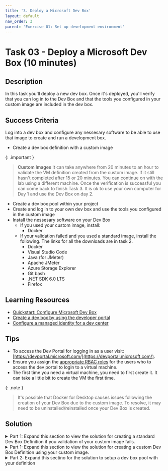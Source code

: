 ```yaml
---
title: '3. Deploy a Microsoft Dev Box'
layout: default
nav_order: 3
parent: 'Exercise 01: Set up development environment'
---
```


# Task 03 - Deploy a Microsoft Dev Box (10 minutes)

## Description

In this task you'll deploy a new dev box. Once it's deployed, you'll verify that you can log in to the Dev Box and that the tools you configured in your custom image are included in the dev box.

## Success Criteria

Log into a dev box and configure any nessesary software to be able to use that image to create and run a development box.

- Create a dev box definition with a custom image

{: .important }
> **Custom Images** It can take anywhere from 20 minutes to an hour to validate the VM definition created from the custom image. If it still hasn't completed after 15 or 20 minutes. You can continue on with the lab using a different machine. Once the verification is successful you can come back to finish Task 3. It is ok to use your own computer for Day 1 and use the Dev Box on day 2.

- Create a dev box pool within your project
- Create and log in to your own dev box and use the tools you configured in the custom image
- Install the nessesary software on your Dev Box
  - If you used your custom image, install:
    - Docker
  - If your validation failed and you used a standard image, install the following. The links for all the downloads are in task 2.
    - Docker
    - Visual Studio Code
    - Java (for JMeter)
    - Apache JMeter
    - Azure Storage Explorer
    - Git bash
    - .NET SDK 6.0 LTS
    - Firefox

## Learning Resources

- [Quickstart: Configure Microsoft Dev Box](https://learn.microsoft.com/azure/dev-box/quickstart-configure-dev-box-service?wt.mc_id=mdbservice_acomdoc01_webpage_cnl&tabs=AzureADJoin)
- [Create a dev box by using the developer portal](https://learn.microsoft.com/azure/dev-box/quickstart-create-dev-box?wt.mc_id=mdbservice_acomdoc02_webpage_cnl)
- [Configure a managed identity for a dev center](https://learn.microsoft.com/azure/deployment-environments/how-to-configure-managed-identity)

## Tips

- To access the Dev Portal for logging in as a user visit: [https://devportal.microsoft.com/](https://devportal.microsoft.com/).
- Ensure you assign the [appropriate RBAC roles](https://learn.microsoft.com/azure/dev-box/how-to-dev-box-user) for the users who to access the dev portal to login to a virtual machine.
- The first time you need a virtual machine, you need to first create it. It can take a little bit to create the VM the first time.

{: .note }
> It's possible that Docker for Desktop causes issues following the creation of your Dev Box due to the custom image. To resolve, it may need to be uninstalled/reinstalled once your Dev Box is created.

## Solution

<details markdown="block">
<summary>Part 1: Expand this section to view the solution for creating a standard Dev Box Definition if you validation of your custom image fails.</summary>

1. In the Azure Portal, navigate to the Dev center you created in Task 1, and select Dev box definitions.
    ![Dev box definitions](/Media/0102_DevBoxDefinitions.png)
2. Select +Create
    ![Create a dev box](/Media/0102_CreateDevBox.png)
3. Create a new dev box definition with the following settings and select Create.
     - Name: "TechExcel-Dev-Box"
     - Image: Windows 11 Enterprise + OS Optimizations 23H2
     - Image version: Latest
     - Compute: 8vCPU, 32 GB RAM
     - Storage: 256 GB SSD

    ![Create a new dev box definition](/Media/0102_DevBoxDefinitionProperties.png)

</details>

<details markdown="block">
<summary>Part 1: Expand this section to view the solution for creating a custom Dev Box Definition using your custom image.</summary>

1. Navigate back to your Dev Center, go to Identity and turn on a system assigned Managed Identity
   ![Enabled Dev Center Managed Identity](/Media/DevCenterManagedIdentity.png)
2. Once it's been enabled, in the Dev Center and add the compute gallery that was created in Task 2
   ![Add Compute Gallery](/Media/AddComputeGallery.png)
3. Go to you Dev box definitions, and create a new definition. Use the image you created in Task 2.
    -**Note**: The verification of the definition can also take some time to complete. If it hasn't completely after about 20 minute, students can proceed to continue on with exercise 2 and using their own machines or create a standard dev box devinition and use that dev box. They can check on that status periodically, and once it completes, finish up Task 3. It's OK to use there machine for Day 1 and use the Dev Box (standard or custom) on day 2.
   ![Dev Box Definition](/Media/DevBoxDefinition.png)
4. After the definition has been created and the image status verified, go to Projects and open up your MPPTeamMessagingSystem Project
   ![Definition Verification](/Media/DefinitionVerification.png)
</details>

<details markdown="block">
<summary>Part 2: Expand this sectino for the solution to setup a dev box pool with your definition</summary>

1. Navigate to Manage dev box pools, and create a dev box pool
   ![Create Dev Box Pool](../../Media/CreateDevBoxPool.png)
2. Configure the settings as seen below. Use your Dev Box Definition (standard or custom) you just created as well as the network connection you created in Task 1. You may also want to adjust the auto-stop time
   ![Dev Box Pool Settings](../../Media/DevBoxPoolSettings.png)
3. Finally, for the Project, under Access control, assign yourself and any other users to be a "DevCenter Dev Box Users"
    ![Assign permissions](../../Media/AssignPermissions.png)
4. Log into your dev box and install the software you'll need for hte rest of the training
   - If you used your custom image, install:
     - Docker
   - If your validation failed and you used a standard image, install the following. The links for all the downloads are in task 2.
     - Docker
     - Visual Studio Code
     - Java (for JMeter)
     - Apache JMeter
     - Azure Storage Explorer
     - Git bash
     - .NET SDK 6.0 LTS
     - Firefox

</details>